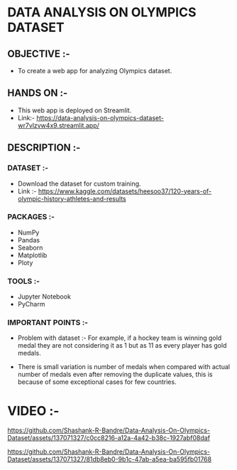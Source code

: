 # DATA ANALYSIS ON OLYMPICS DATASET

## OBJECTIVE :- 

* To create a web app for analyzing Olympics dataset.

## HANDS ON :- 

* This web app is deployed on Streamlit.
* Link:- https://data-analysis-on-olympics-dataset-wr7vlzvw4x9.streamlit.app/

## DESCRIPTION :- 

### DATASET :- 

* Download the dataset for custom training.
* Link :- https://www.kaggle.com/datasets/heesoo37/120-years-of-olympic-history-athletes-and-results

### PACKAGES :-

* NumPy
* Pandas
* Seaborn
* Matplotlib
* Ploty

### TOOLS :-

* Jupyter Notebook
* PyCharm

### IMPORTANT POINTS :-

* Problem with dataset :- For example, if a hockey team is winning gold medal they are not considering it as 1 but as 11 as every player has gold medals.

* There is small variation is number of medals when compared with actual number of medals even after removing the duplicate values, this is because of some exceptional cases for few countries.

# VIDEO :-

https://github.com/Shashank-R-Bandre/Data-Analysis-On-Olympics-Dataset/assets/137071327/c0cc8216-a12a-4a42-b38c-1927abf08daf

https://github.com/Shashank-R-Bandre/Data-Analysis-On-Olympics-Dataset/assets/137071327/81db8eb0-9b1c-47ab-a5ea-ba595fb01768
